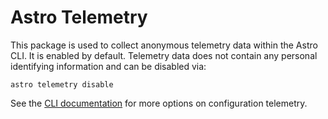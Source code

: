 # Astro Telemetry

This package is used to collect anonymous telemetry data within the Astro CLI. It is enabled by default. Telemetry data does not contain any personal identifying information and can be disabled via:

```shell
astro telemetry disable
```

See the [CLI documentation](https://docs.astro.build/en/reference/cli-reference/#astro-telemetry) for more options on configuration telemetry.
